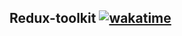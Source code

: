 ## Redux-toolkit [![wakatime](https://wakatime.com/badge/user/fa185e46-0344-4585-b3ad-55f0e4fd8daf/project/91a21978-e989-4217-98db-35eb3190f9a5.svg)](https://wakatime.com/badge/user/fa185e46-0344-4585-b3ad-55f0e4fd8daf/project/91a21978-e989-4217-98db-35eb3190f9a5)